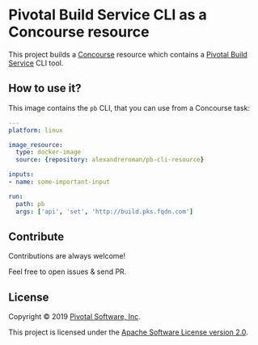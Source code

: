 # Pivotal Build Service CLI as a Concourse resource

This project builds a [Concourse](https://concourse-ci.org) resource which contains
a [Pivotal Build Service](https://content.pivotal.io/blog/pivotal-build-service-now-alpha-assembles-and-updates-containers-in-kubernetes)
CLI tool.

## How to use it?

This image contains the `pb` CLI, that you can use from a Concourse task:
```yaml
---
platform: linux

image_resource:
  type: docker-image
  source: {repository: alexandreroman/pb-cli-resource}

inputs:
- name: some-important-input

run:
  path: pb
  args: ['api', 'set', 'http://build.pks.fqdn.com']
```

## Contribute

Contributions are always welcome!

Feel free to open issues & send PR.

## License

Copyright &copy; 2019 [Pivotal Software, Inc](https://pivotal.io).

This project is licensed under the [Apache Software License version 2.0](https://www.apache.org/licenses/LICENSE-2.0).
